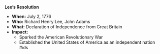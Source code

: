 **Lee’s Resolution**

* **When:** July 2, 1776
* **Who:** Richard Henry Lee, John Adams
* **What:** Declaration of Independence from Great Britain
* **Impact:**
    * Sparked the American Revolutionary War
    * Established the United States of America as an independent nation
#ids